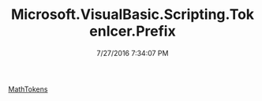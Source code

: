 ﻿---
title: Microsoft.VisualBasic.Scripting.TokenIcer.Prefix
date: 7/27/2016 7:34:07 PM
---

[MathTokens](T-Microsoft.VisualBasic.Scripting.TokenIcer.Prefix.MathTokens.html)
